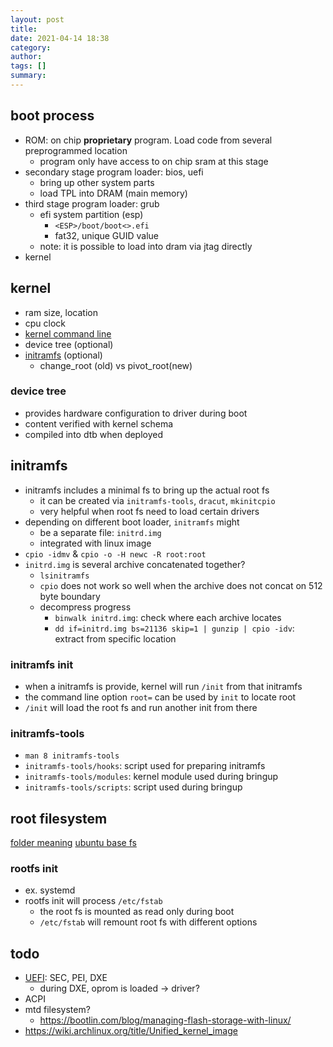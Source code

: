 ```yaml
---
layout: post
title:
date: 2021-04-14 18:38
category:
author:
tags: []
summary:
---
```


## boot process

- ROM: on chip **proprietary** program. Load code from several preprogrammed location
  - program only have access to on chip sram at this stage
- secondary stage program loader: bios, uefi
  - bring up other system parts
  - load TPL into DRAM (main memory)
- third stage program loader: grub
  - efi system partition (esp)
    - `<ESP>/boot/boot<>.efi`
    - fat32, unique GUID value
  - note: it is possible to load into dram via jtag directly
- kernel

## kernel

- ram size, location
- cpu clock
- [kernel command line](https://www.kernel.org/doc/html/v4.14/admin-guide/kernel-parameters.html)
- device tree (optional)
- [initramfs](https://www.kernel.org/doc/html/latest/admin-guide/initrd.html) (optional)
  - change_root (old) vs pivot_root(new)

### device tree

- provides hardware configuration to driver during boot
- content verified with kernel schema
- compiled into dtb when deployed

## initramfs

- initramfs includes a minimal fs to bring up the actual root fs
  - it can be created via `initramfs-tools`, `dracut`, `mkinitcpio`
  - very helpful when root fs need to load certain drivers
- depending on different boot loader, `initramfs` might
  - be a separate file: `initrd.img`
  - integrated with linux image
- `cpio -idmv` & `cpio -o -H newc -R root:root`
- `initrd.img` is several archive concatenated together?
  - `lsinitramfs`
  - `cpio` does not work so well when the archive does not concat on 512 byte boundary
  - decompress progress
    - `binwalk initrd.img`: check where each archive locates
    - `dd if=initrd.img bs=21136 skip=1 | gunzip | cpio -idv`: extract from specific location

### initramfs init

- when a initramfs is provide, kernel will run `/init` from that initramfs
- the command line option `root=` can be used by `init` to locate root
- `/init` will load the root fs and run another init from there

### initramfs-tools

- `man 8 initramfs-tools`
- `initramfs-tools/hooks`: script used for preparing initramfs
- `initramfs-tools/modules`: kernel module used during bringup
- `initramfs-tools/scripts`: script used during bringup

## root filesystem

[folder meaning](https://man7.org/linux/man-pages/man7/hier.7.html)
[ubuntu base fs](http://cdimage.ubuntu.com/ubuntu-base/releases/)

### rootfs init

- ex. systemd
- rootfs init will process `/etc/fstab`
  - the root fs is mounted as read only during boot
  - `/etc/fstab` will remount root fs with different options

## todo

- [UEFI](https://uefi.org/specifications): SEC, PEI, DXE
  - during DXE, oprom is loaded -> driver?
- ACPI
- mtd filesystem?
  - https://bootlin.com/blog/managing-flash-storage-with-linux/
- https://wiki.archlinux.org/title/Unified_kernel_image
